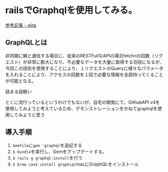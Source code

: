 # railsでGraphqlを使用してみる。

[参考記事 - qiita](https://qiita.com/yuta-ushijima/items/6f800f20c83e79e6de64)

## GraphQLとは

非同期に鯖と通信する場合に、従来のRESTFullなAPIの場合fetchnの回数（リクエスト）が非常に膨大になり、不必要なデータを大量に取得する羽目になるが、今回この技術を使用することにより、１リクエストのQueryに様々なパラメータを入れることにより、アクセスの回数を１回で必要な情報を全部持ってくることが可能となる。

詰まる話軽い

とくに流行っているというわけでもないが、自宅の開発にて、GithubAPI v4を使用してみようと考えているため、デモンストレーションをかねてgraphqlを使用してみようと思う

## 導入手順

1. `Gemfile`に`gem 'graphql`を追記する
2. `$ bundle`を実行し、Gemをアップデートする。
3. `$ rails g graphql:install`を行う
4. `$ brew cask install graphiql`macにGraphQLをインストール
